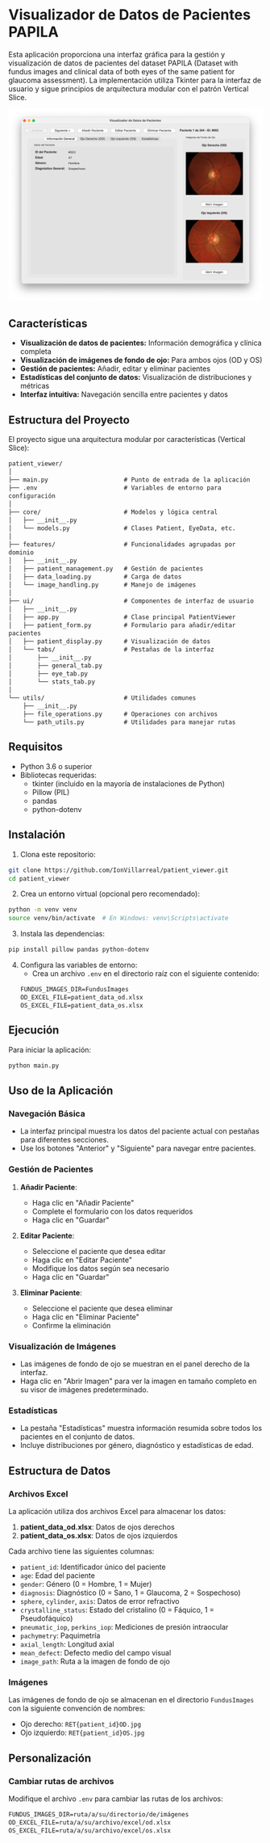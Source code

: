 # Visualizador de Datos de Pacientes PAPILA

Esta aplicación proporciona una interfaz gráfica para la gestión y visualización de datos de pacientes del dataset
PAPILA (Dataset with fundus images and clinical data of both eyes of the same patient for glaucoma assessment). La
implementación utiliza Tkinter para la interfaz de usuario y sigue principios de arquitectura modular con el patrón
Vertical Slice.

![Interfaz de usuario](screenshot.png)

## Características

- **Visualización de datos de pacientes:** Información demográfica y clínica completa
- **Visualización de imágenes de fondo de ojo:** Para ambos ojos (OD y OS)
- **Gestión de pacientes:** Añadir, editar y eliminar pacientes
- **Estadísticas del conjunto de datos:** Visualización de distribuciones y métricas
- **Interfaz intuitiva:** Navegación sencilla entre pacientes y datos

## Estructura del Proyecto

El proyecto sigue una arquitectura modular por características (Vertical Slice):

```
patient_viewer/
│
├── main.py                     # Punto de entrada de la aplicación
├── .env                        # Variables de entorno para configuración
│
├── core/                       # Modelos y lógica central
│   ├── __init__.py
│   └── models.py               # Clases Patient, EyeData, etc.
│
├── features/                   # Funcionalidades agrupadas por dominio
│   ├── __init__.py
│   ├── patient_management.py   # Gestión de pacientes
│   ├── data_loading.py         # Carga de datos
│   └── image_handling.py       # Manejo de imágenes
│
├── ui/                         # Componentes de interfaz de usuario
│   ├── __init__.py
│   ├── app.py                  # Clase principal PatientViewer
│   ├── patient_form.py         # Formulario para añadir/editar pacientes
│   ├── patient_display.py      # Visualización de datos
│   └── tabs/                   # Pestañas de la interfaz
│       ├── __init__.py
│       ├── general_tab.py
│       ├── eye_tab.py
│       └── stats_tab.py
│
└── utils/                      # Utilidades comunes
    ├── __init__.py
    ├── file_operations.py      # Operaciones con archivos
    └── path_utils.py           # Utilidades para manejar rutas
```

## Requisitos

- Python 3.6 o superior
- Bibliotecas requeridas:
    - tkinter (incluido en la mayoría de instalaciones de Python)
    - Pillow (PIL)
    - pandas
    - python-dotenv

## Instalación

1. Clona este repositorio:

```bash
git clone https://github.com/IonVillarreal/patient_viewer.git
cd patient_viewer
```

2. Crea un entorno virtual (opcional pero recomendado):

```bash
python -m venv venv
source venv/bin/activate  # En Windows: venv\Scripts\activate
```

3. Instala las dependencias:

```bash
pip install pillow pandas python-dotenv
```

4. Configura las variables de entorno:
    - Crea un archivo `.env` en el directorio raíz con el siguiente contenido:
   ```
   FUNDUS_IMAGES_DIR=FundusImages
   OD_EXCEL_FILE=patient_data_od.xlsx
   OS_EXCEL_FILE=patient_data_os.xlsx
   ```

## Ejecución

Para iniciar la aplicación:

```bash
python main.py
```

## Uso de la Aplicación

### Navegación Básica

- La interfaz principal muestra los datos del paciente actual con pestañas para diferentes secciones.
- Use los botones "Anterior" y "Siguiente" para navegar entre pacientes.

### Gestión de Pacientes

1. **Añadir Paciente**:
    - Haga clic en "Añadir Paciente"
    - Complete el formulario con los datos requeridos
    - Haga clic en "Guardar"

2. **Editar Paciente**:
    - Seleccione el paciente que desea editar
    - Haga clic en "Editar Paciente"
    - Modifique los datos según sea necesario
    - Haga clic en "Guardar"

3. **Eliminar Paciente**:
    - Seleccione el paciente que desea eliminar
    - Haga clic en "Eliminar Paciente"
    - Confirme la eliminación

### Visualización de Imágenes

- Las imágenes de fondo de ojo se muestran en el panel derecho de la interfaz.
- Haga clic en "Abrir Imagen" para ver la imagen en tamaño completo en su visor de imágenes predeterminado.

### Estadísticas

- La pestaña "Estadísticas" muestra información resumida sobre todos los pacientes en el conjunto de datos.
- Incluye distribuciones por género, diagnóstico y estadísticas de edad.

## Estructura de Datos

### Archivos Excel

La aplicación utiliza dos archivos Excel para almacenar los datos:

1. **patient_data_od.xlsx**: Datos de ojos derechos
2. **patient_data_os.xlsx**: Datos de ojos izquierdos

Cada archivo tiene las siguientes columnas:

- `patient_id`: Identificador único del paciente
- `age`: Edad del paciente
- `gender`: Género (0 = Hombre, 1 = Mujer)
- `diagnosis`: Diagnóstico (0 = Sano, 1 = Glaucoma, 2 = Sospechoso)
- `sphere`, `cylinder`, `axis`: Datos de error refractivo
- `crystalline_status`: Estado del cristalino (0 = Fáquico, 1 = Pseudofáquico)
- `pneumatic_iop`, `perkins_iop`: Mediciones de presión intraocular
- `pachymetry`: Paquimetría
- `axial_length`: Longitud axial
- `mean_defect`: Defecto medio del campo visual
- `image_path`: Ruta a la imagen de fondo de ojo

### Imágenes

Las imágenes de fondo de ojo se almacenan en el directorio `FundusImages` con la siguiente convención de nombres:

- Ojo derecho: `RET{patient_id}OD.jpg`
- Ojo izquierdo: `RET{patient_id}OS.jpg`

## Personalización

### Cambiar rutas de archivos

Modifique el archivo `.env` para cambiar las rutas de los archivos:

```
FUNDUS_IMAGES_DIR=ruta/a/su/directorio/de/imágenes
OD_EXCEL_FILE=ruta/a/su/archivo/excel/od.xlsx
OS_EXCEL_FILE=ruta/a/su/archivo/excel/os.xlsx
```
